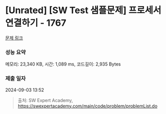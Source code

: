 # [Unrated] [SW Test 샘플문제] 프로세서 연결하기 - 1767 

[문제 링크](https://swexpertacademy.com/main/code/problem/problemDetail.do?contestProbId=AV4suNtaXFEDFAUf) 

### 성능 요약

메모리: 23,340 KB, 시간: 1,089 ms, 코드길이: 2,935 Bytes

### 제출 일자

2024-09-03 13:52



> 출처: SW Expert Academy, https://swexpertacademy.com/main/code/problem/problemList.do